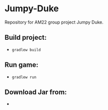 # Jumpy-Duke
Repository for AM22 group project Jumpy Duke.
<h2>Build project:</h2>

- `gradlew build`

<h2>Run game:</h2>

- `gradlew run` 

<h2>Download Jar from:</h2>

- 
